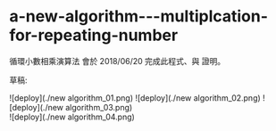 # a-new-algorithm---multiplcation-for-repeating-number
循環小數相乘演算法
會於 2018/06/20 完成此程式、與 證明。

草稿:

  ![deploy](./new algorithm_01.png)
  ![deploy](./new algorithm_02.png)
  ![deploy](./new algorithm_03.png)  
  ![deploy](./new algorithm_04.png)
